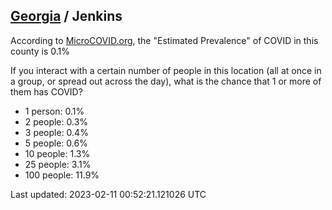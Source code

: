 
## [Georgia](/united-states/georgia) / Jenkins

According to [MicroCOVID.org](http://microcovid.org),
the "Estimated Prevalence" of COVID in this county is 0.1%

If you interact with a certain number of people in this location
(all at once in a group, or spread out across the day), what is the chance that
1 or more of them has COVID?

- 1 person: 0.1%
- 2 people: 0.3%
- 3 people: 0.4%
- 5 people: 0.6%
- 10 people: 1.3%
- 25 people: 3.1%
- 100 people: 11.9%

Last updated: 2023-02-11 00:52:21.121026 UTC
